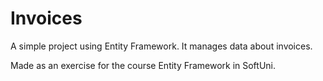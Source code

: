 # Invoices

A simple project using Entity Framework. It manages data about invoices. 

Made as an exercise for the course Entity Framework in SoftUni.
